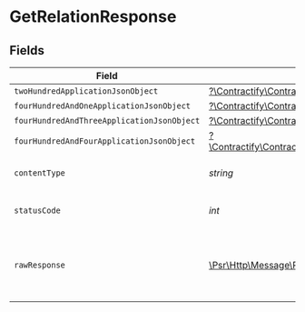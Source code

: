 # GetRelationResponse


## Fields

| Field                                                                                                                                                                | Type                                                                                                                                                                 | Required                                                                                                                                                             | Description                                                                                                                                                          |
| -------------------------------------------------------------------------------------------------------------------------------------------------------------------- | -------------------------------------------------------------------------------------------------------------------------------------------------------------------- | -------------------------------------------------------------------------------------------------------------------------------------------------------------------- | -------------------------------------------------------------------------------------------------------------------------------------------------------------------- |
| `twoHundredApplicationJsonObject`                                                                                                                                    | [?\Contractify\ContractifyAPI\Models\Operations\GetRelationResponseBody](../../Models/Operations/GetRelationResponseBody.md)                                         | :heavy_minus_sign:                                                                                                                                                   | OK                                                                                                                                                                   |
| `fourHundredAndOneApplicationJsonObject`                                                                                                                             | [?\Contractify\ContractifyAPI\Models\Operations\GetRelationRelationsResponseBody](../../Models/Operations/GetRelationRelationsResponseBody.md)                       | :heavy_minus_sign:                                                                                                                                                   | Unauthenticated                                                                                                                                                      |
| `fourHundredAndThreeApplicationJsonObject`                                                                                                                           | [?\Contractify\ContractifyAPI\Models\Operations\GetRelationRelationsResponseResponseBody](../../Models/Operations/GetRelationRelationsResponseResponseBody.md)       | :heavy_minus_sign:                                                                                                                                                   | Forbidden                                                                                                                                                            |
| `fourHundredAndFourApplicationJsonObject`                                                                                                                            | [?\Contractify\ContractifyAPI\Models\Operations\GetRelationRelationsResponse404ResponseBody](../../Models/Operations/GetRelationRelationsResponse404ResponseBody.md) | :heavy_minus_sign:                                                                                                                                                   | Not Found                                                                                                                                                            |
| `contentType`                                                                                                                                                        | *string*                                                                                                                                                             | :heavy_check_mark:                                                                                                                                                   | HTTP response content type for this operation                                                                                                                        |
| `statusCode`                                                                                                                                                         | *int*                                                                                                                                                                | :heavy_check_mark:                                                                                                                                                   | HTTP response status code for this operation                                                                                                                         |
| `rawResponse`                                                                                                                                                        | [\Psr\Http\Message\ResponseInterface](https://www.php-fig.org/psr/psr-7/#33-psrhttpmessageresponseinterface)                                                         | :heavy_check_mark:                                                                                                                                                   | Raw HTTP response; suitable for custom response parsing                                                                                                              |